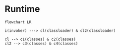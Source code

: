 # Runtime

```mermaid
flowchart LR

i(invoker) ---> cl(classloader) & cl2(classloader)

cl --> c1(classes) & c2(classes)
cl2 --> c3(classes) & c4(classes)
```

